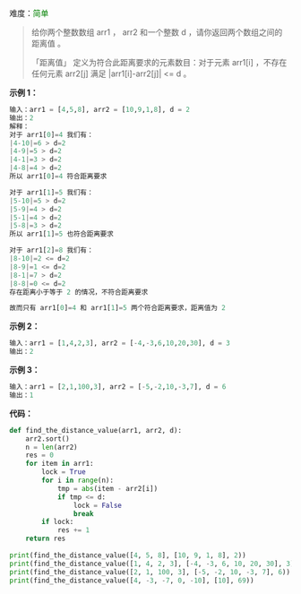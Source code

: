 难度：<font color=green>简单</font>



> 给你两个整数数组 arr1 ， arr2 和一个整数 d ，请你返回两个数组之间的 距离值 。
>
> 「距离值」 定义为符合此距离要求的元素数目：对于元素 arr1[i] ，不存在任何元素 arr2[j] 满足 |arr1[i]-arr2[j]| <= d 。

**示例 1：**

```python
输入：arr1 = [4,5,8], arr2 = [10,9,1,8], d = 2
输出：2
解释：
对于 arr1[0]=4 我们有：
|4-10|=6 > d=2 
|4-9|=5 > d=2 
|4-1|=3 > d=2 
|4-8|=4 > d=2 
所以 arr1[0]=4 符合距离要求

对于 arr1[1]=5 我们有：
|5-10|=5 > d=2 
|5-9|=4 > d=2 
|5-1|=4 > d=2 
|5-8|=3 > d=2
所以 arr1[1]=5 也符合距离要求

对于 arr1[2]=8 我们有：
|8-10|=2 <= d=2
|8-9|=1 <= d=2
|8-1|=7 > d=2
|8-8|=0 <= d=2
存在距离小于等于 2 的情况，不符合距离要求 

故而只有 arr1[0]=4 和 arr1[1]=5 两个符合距离要求，距离值为 2
```

**示例 2：**

```python
输入：arr1 = [1,4,2,3], arr2 = [-4,-3,6,10,20,30], d = 3
输出：2
```

**示例 3：**

```python
输入：arr1 = [2,1,100,3], arr2 = [-5,-2,10,-3,7], d = 6
输出：1
```



**代码：**

```python
def find_the_distance_value(arr1, arr2, d):
    arr2.sort()
    n = len(arr2)
    res = 0
    for item in arr1:
        lock = True
        for i in range(n):
            tmp = abs(item - arr2[i])
            if tmp <= d:
                lock = False
                break
        if lock:
            res += 1
    return res
  
print(find_the_distance_value([4, 5, 8], [10, 9, 1, 8], 2))
print(find_the_distance_value([1, 4, 2, 3], [-4, -3, 6, 10, 20, 30], 3))
print(find_the_distance_value([2, 1, 100, 3], [-5, -2, 10, -3, 7], 6))
print(find_the_distance_value([4, -3, -7, 0, -10], [10], 69))
```

